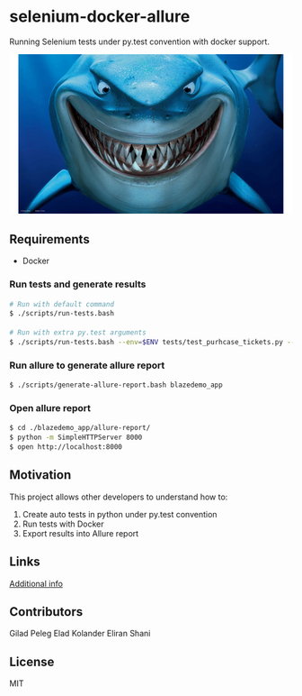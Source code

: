 # selenium-docker-allure
Running Selenium tests under py.test convention with docker support.

![Carpe Diem - Seize the day](shark.png?raw=true "Carpe Diem")

## Requirements

- Docker

### Run tests and generate results
```bash
# Run with default command
$ ./scripts/run-tests.bash

# Run with extra py.test arguments
$ ./scripts/run-tests.bash --env=$ENV tests/test_purhcase_tickets.py --verbose
```

### Run allure to generate allure report
```bash
$ ./scripts/generate-allure-report.bash blazedemo_app
```

### Open allure report
```bash
$ cd ./blazedemo_app/allure-report/
$ python -m SimpleHTTPServer 8000
$ open http://localhost:8000
```

## Motivation

This project allows other developers to understand how to:
1. Create auto tests in python under py.test convention
2. Run tests with Docker
3. Export results into Allure report

## Links

[Additional info](./additional_info.md)

## Contributors

Gilad Peleg
Elad Kolander
Eliran Shani

## License

MIT
